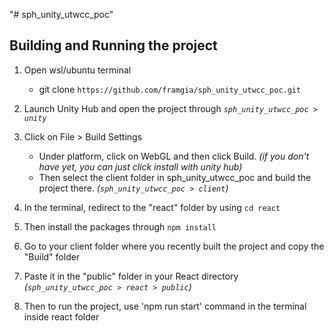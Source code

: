 "# sph_unity_utwcc_poc" 
## Building and Running the project

1. Open wsl/ubuntu terminal
    - git clone `https://github.com/framgia/sph_unity_utwcc_poc.git`

2. Launch Unity Hub and open the project through *`sph_unity_utwcc_poc > unity`*

3. Click on File > Build Settings
     - Under platform, click on WebGL and then click Build.  *(if you don't have yet, you can just click install with unity hub)*
     - Then select the client folder in sph_unity_utwcc_poc and build the project there. *(`sph_unity_utwcc_poc > client`)*

4. In the terminal, redirect to the "react" folder by using `cd react` 
5. Then install the packages through `npm install`
6. Go to your client folder where you recently built the project and copy   the "Build" folder
7. Paste it in the "public" folder in your React directory      *(`sph_unity_utwcc_poc > react > public`)*
8. Then to run the project, use 'npm run start' command in the terminal inside react folder



